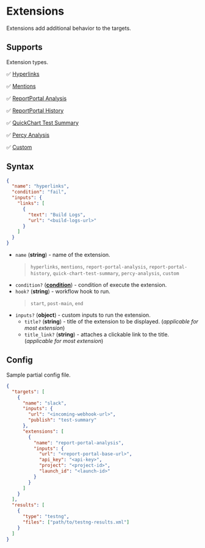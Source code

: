 # Extensions

Extensions add additional behavior to the targets.

## Supports

Extension types.

✅ [Hyperlinks](/extensions/hyperlinks)

✅ [Mentions](/extensions/mentions)

✅ [ReportPortal Analysis](/extensions/report-portal-analysis)

✅ [ReportPortal History](/extensions/report-portal-history)

✅ [QuickChart Test Summary](/extensions/quick-chart-test-summary)

✅ [Percy Analysis](/extensions/percy-analysis)

✅ [Custom](/extensions/custom)

## Syntax

```json
{
  "name": "hyperlinks",
  "condition": "fail",
  "inputs": {
    "links": [
      {
        "text": "Build Logs",
        "url": "<build-logs-url>"
      }
    ]
  }
}
```

- `name` (**string**) - name of the extension.
  > `hyperlinks`, `mentions`, `report-portal-analysis`, `report-portal-history`, `quick-chart-test-summary`, `percy-analysis`, `custom`
- `condition?` (**[condition](/guides/conditions)**) - condition of execute the extension.
- `hook?` (**string**) - workflow hook to run.
  > `start`, `post-main`, `end`
- `inputs?` (**object**) - custom inputs to run the extension.
  - `title?` (**string**) - title of the extension to be displayed. (*applicable for most extension*)
  - `title_link?` (**string**) - attaches a clickable link to the title. (*applicable for most extension*)

## Config

Sample partial config file.

```json {9-19}
{
  "targets": [
    {
      "name": "slack",
      "inputs": {
        "url": "<incoming-webhook-url>",
        "publish": "test-summary"
      },
      "extensions": [
        {
          "name": "report-portal-analysis",
          "inputs": {
            "url": "<report-portal-base-url>",
            "api_key": "<api-key>",
            "project": "<project-id>",
            "launch_id": "<launch-id>"
          }
        }
      ]
    }
  ],
  "results": [
    {
      "type": "testng",
      "files": ["path/to/testng-results.xml"]
    }
  ]
}
```
